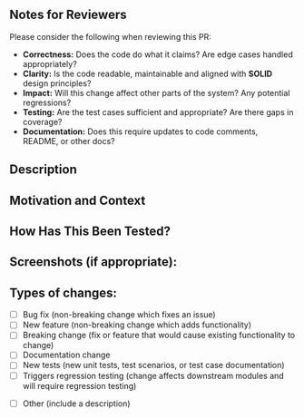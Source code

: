 <!--- Provide a general summary of your changes in the Title above -->

## Notes for Reviewers
Please consider the following when reviewing this PR:
- **Correctness:** Does the code do what it claims? Are edge cases handled appropriately?
- **Clarity:** Is the code readable, maintainable and aligned with **SOLID** design principles?
- **Impact:** Will this change affect other parts of the system? Any potential regressions?
- **Testing:** Are the test cases sufficient and appropriate? Are there gaps in coverage?
- **Documentation:** Does this require updates to code comments, README, or other docs?

## Description
<!--- Describe your changes in detail -->

## Motivation and Context
<!--- Why is this change required? What problem does it solve? -->
<!--- If it fixes an open issue, please link to the issue here. -->

## How Has This Been Tested?
<!--- Please describe in detail how you tested your changes. -->
<!--- Include details of your testing environment, and the tests you ran to -->
<!--- Does the code change have an accompanying test with appropriate test coverage? -->

## Screenshots (if appropriate):

## Types of changes:
<!--- What types of changes does your code introduce? Put an `x` in all the boxes that apply: -->
- [ ] Bug fix (non-breaking change which fixes an issue)
- [ ] New feature (non-breaking change which adds functionality)
- [ ] Breaking change (fix or feature that would cause existing functionality to change)
- [ ] Documentation change
- [ ] New tests (new unit tests, test scenarios, or test case documentation)
- [ ] Triggers regression testing (change affects downstream modules and will require regression testing)
<!--- see how your change affects other areas of the code, etc. -->
- [ ] Other (include a description)
